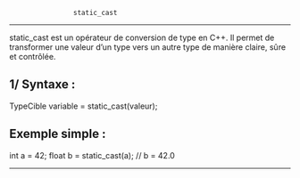 					static_cast
************************************************************************************

static_cast est un opérateur de conversion de type en C++.
Il permet de transformer une valeur d’un type vers un autre type de manière claire, sûre et contrôlée.

1/ Syntaxe :
------------

TypeCible variable = static_cast<TypeCible>(valeur);

Exemple simple :
----------------

int a = 42;
float b = static_cast<float>(a);  // b = 42.0

*************************************************************************************
